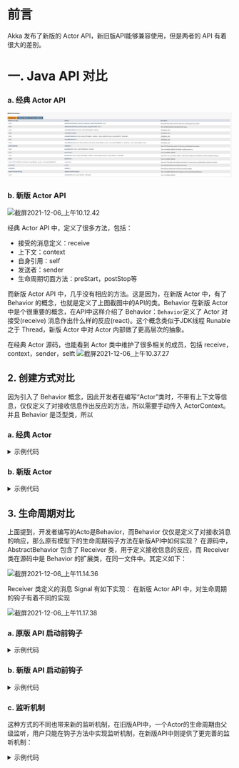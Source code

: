 # 前言

Akka 发布了新版的 Actor API，新旧版API能够兼容使用，但是两者的 API 有着很大的差别。

# 一. Java API 对比

### a. 经典 Actor API

![classic_api.png](/img/classic_api.png)

### b. 新版 Actor API
![截屏2021-12-06_上午10.12.42](/uploads/a28b775eb16bf67450a988c9301ac180/截屏2021-12-06_上午10.12.42.png)

经典 Actor API 中，定义了很多方法，包括：
- 接受的消息定义：receive
- 上下文：context
- 自身引用：self
- 发送者：sender
- 生命周期切面方法：preStart，postStop等

而新版 Actor API 中，几乎没有相应的方法。这是因为，在新版 Actor 中，有了 Behavior 的概念，也就是定义了上图截图中的API的类。Behavior 在新版 Actor 中是个很重要的概念，在API中这样介绍了 Behavior：`Behavior`定义了 Actor 对接受(receive) 消息作出什么样的反应(react)。这个概念类似于JDK线程 Runable 之于 Thread，新版 Actor 中对 Actor 内部做了更高层次的抽象。

在经典 Actor 源码，也能看到 Actor 类中维护了很多相关的成员，包括 receive，context，sender，selft
![截屏2021-12-06_上午10.37.27](/uploads/cf1f35a87065d1be0039c110d168e254/截屏2021-12-06_上午10.37.27.png)

## 2. 创建方式对比
因为引入了 Behavior 概念，因此开发者在编写“Actor”类时，不带有上下文等信息，仅仅定义了对接收信息作出反应的方法，所以需要手动传入 ActorContext。并且 Behavior 是泛型类，所以
### a. 经典 Actor

<details><summary>示例代码</summary>

```java
class Test extends AbstractActor{

    @Override
    public Receive createReceive() {
        return null;
    }
}
// 匿名类
Props.create(new Creator<Actor>() {
    @Override
    public Actor create() throws Exception, Exception {
        return new Test();
    }
});
// lambda
Props.create(()-> new Test());
// lambda 匿名方法
Props.create(Test::new);
```

</details>


### b. 新版 Actor

<details><summary>示例代码</summary>

```java
// 定义
class Test extends AbstractBehavior<String>{
    public Test(ActorContext<String> context) {
        super(context);
    }

    @Override
    public Receive<String> createReceive() {
        return null;
    }
}
// 传统
Behaviors.<String>setup(ctx-> new Test(ctx));
// lambda
Behaviors.setup(Test::new);
```

</details>

## 3. 生命周期对比
上面提到，开发者编写的Acto是Behavior，而Behavior 仅仅是定义了对接收消息的响应，那么原有模型下的生命周期钩子方法在新版API中如何实现？
在源码中，AbstractBehavior 包含了 Receiver 类，用于定义接收信息的反应，而 Receiver 类在源码中是 Behavior 的扩展类，在同一文件中。其定义如下：

![截屏2021-12-06_上午11.14.36](/uploads/8114e9255d270156eb1f4feb187c06e1/截屏2021-12-06_上午11.14.36.png)

Receiver 类定义的消息 Signal 有如下实现： 在新版 Actor API 中，对生命周期的钩子有着不同的实现

![截屏2021-12-06_上午11.17.38](/uploads/81e8ca41e47dab25faf159e74429a2f7/截屏2021-12-06_上午11.17.38.png)


### a. 原版 API 启动前钩子

<details><summary>示例代码</summary>

```java
class Test extends AbstractActor {

    @Override
    public void preStart() throws Exception {
        super.preStart();
    }
    
}
```

</details>


### b. 新版 API 启动前钩子

<details><summary>示例代码</summary>

```java
class Test extends AbstractBehavior<String> {
    
    public Behavior<String> toString(PreRestart preRestart) {
        preRestart.toString();
        return this;
    }

    @Override
    public Receive<String> createReceive() {
        return newReceiveBuilder()
                .onSignal(PreRestart.class,this::toString)
                .build();
    }
}
```
</details>

### c. 监听机制

这种方式的不同也带来新的监听机制，在旧版API中，一个Actor的生命周期由父级监听，用户只能在钩子方法中实现监听机制，在新版API中则提供了更完善的监听机制：

<details><summary>示例代码</summary>

```java
interface Command extends Serializable {} // 定义 Actor Protocol
class Test extends AbstractBehavior<Command> {
    class SpawnJob implements Command {} 
    class ActorTerminated implements Command{}  // 自定义监听停止的事件

    @Override
    public Receive<Command> createReceive() {
        return newReceiveBuilder()
                .onMessage(SpawnJob.class,this::onSpawnJob) // 创建监听的Actor
                .onMessage(ActorTerminated.class,this::onActorTerminated) // 监听自定义停止事件
                .onSignal(Terminated.class, this::onTerminated) // 监听上述 Actor 停止的信号
                .build();
    }

    private Behavior<Command> onActorTerminated(ActorTerminated terminated) {
        terminated.toString();
        return this;
    }

    private Behavior<Command> onTerminated(Terminated terminated) {
        String terminatedActorName = terminated.getRef().path().name();
        return this;
    }

    private Behavior<Command> onSpawnJob(SpawnJob cmd) {
        ActorRef<Command> anotherActorRef = getContext().spawn(AnotherActor.create(), cmd.toString());
        getContext().watch(anotherActorRef); // 停止时发出信号
        getContext().watchWith(anotherActorRef,new ActorTerminated()); // 停止时发出自定义事件
        return this;
    }
}
```

</details>